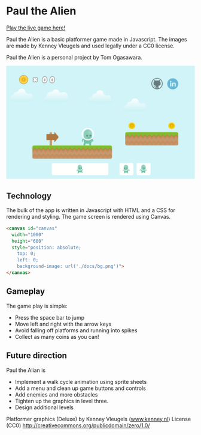 # Paul the Alien
<a href="http://tom-ogasawara.com/paul">Play the live game here!</a>

Paul the Alien is a basic platformer game made in Javascript. The images are made by Kenney Vleugels and used legally under a CC0 license.  


Paul the Alien is a personal project by Tom Ogasawara.

![demopage][demopage]



## Technology

The bulk of the app is written in Javascript with HTML and a CSS for rendering and styling. The game screen is rendered using Canvas.

```HTML
<canvas id="canvas"
  width="1000"
  height="600"
  style="position: absolute;
    top: 0;
    left: 0;
    background-image: url('./docs/bg.png')">
</canvas>
```

## Gameplay

The game play is simple:
- Press the space bar to jump
- Move left and right with the arrow keys
- Avoid falling off platforms and running into spikes
- Collect as many coins as you can!


## Future direction

Paul the Alian is
- Implement a walk cycle animation using sprite sheets
- Add a menu and clean up game buttons and controls
- Add enemies and more obstacles
- Tighten up the graphics in level three.
- Design additional levels

Platformer graphics (Deluxe) by Kenney Vleugels (www.kenney.nl)
License (CC0) http://creativecommons.org/publicdomain/zero/1.0/

[demopage]: ./docs/demopage.png "Demo Page"
[PaulGame]: tom-ogasawara.com/paul "Live site"
